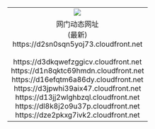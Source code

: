 ﻿<table>
  <tr></tr>
  <tr><td colspan=2 align=center><img src="https://d2sn0sqn5yoj73.cloudfront.net/Up/oGate.jpg" /></td></tr>
  <tr><td colspan=2 align=center>网门动态网址<br/>(最新)
<br>https://d2sn0sqn5yoj73.cloudfront.net
<br/>
<br>https://d3dkqwefzggicv.cloudfront.net
<br>https://d1n8qktc69hmdn.cloudfront.net
<br>https://d16efqtm6a86dy.cloudfront.net
<br>https://d3jpwhi39aix47.cloudfront.net
<br>https://d13jj2wlghbzql.cloudfront.net
<br>https://dl8k8j2o9u37p.cloudfront.net
<br>https://dze2pkxg7ivk2.cloudfront.net
    </td>
  </tr>
</table>
